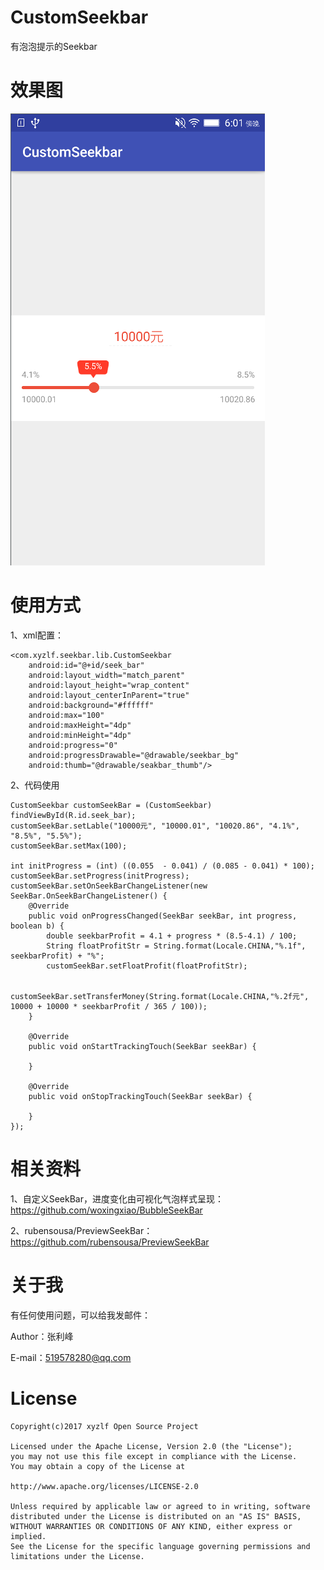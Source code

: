 # CustomSeekbar
有泡泡提示的Seekbar

# 效果图
<img src="seekbar.png"/>

# 使用方式
1、xml配置：

	<com.xyzlf.seekbar.lib.CustomSeekbar
        android:id="@+id/seek_bar"
        android:layout_width="match_parent"
        android:layout_height="wrap_content"
        android:layout_centerInParent="true"
        android:background="#ffffff"
        android:max="100"
        android:maxHeight="4dp"
        android:minHeight="4dp"
        android:progress="0"
        android:progressDrawable="@drawable/seekbar_bg"
        android:thumb="@drawable/seakbar_thumb"/>

2、代码使用

	CustomSeekbar customSeekBar = (CustomSeekbar) findViewById(R.id.seek_bar);
    customSeekBar.setLable("10000元", "10000.01", "10020.86", "4.1%", "8.5%", "5.5%");
    customSeekBar.setMax(100);

    int initProgress = (int) ((0.055  - 0.041) / (0.085 - 0.041) * 100);
    customSeekBar.setProgress(initProgress);
    customSeekBar.setOnSeekBarChangeListener(new SeekBar.OnSeekBarChangeListener() {
        @Override
        public void onProgressChanged(SeekBar seekBar, int progress, boolean b) {
            double seekbarProfit = 4.1 + progress * (8.5-4.1) / 100;
            String floatProfitStr = String.format(Locale.CHINA,"%.1f", seekbarProfit) + "%";
            customSeekBar.setFloatProfit(floatProfitStr);

            customSeekBar.setTransferMoney(String.format(Locale.CHINA,"%.2f元", 10000 + 10000 * seekbarProfit / 365 / 100));
        }

        @Override
        public void onStartTrackingTouch(SeekBar seekBar) {

        }

        @Override
        public void onStopTrackingTouch(SeekBar seekBar) {

        }
    });

# 相关资料

1、自定义SeekBar，进度变化由可视化气泡样式呈现：<https://github.com/woxingxiao/BubbleSeekBar>

2、rubensousa/PreviewSeekBar：<https://github.com/rubensousa/PreviewSeekBar>


# 关于我
有任何使用问题，可以给我发邮件：

Author：张利峰

E-mail：519578280@qq.com

# License

    Copyright(c)2017 xyzlf Open Source Project

    Licensed under the Apache License, Version 2.0 (the "License");
    you may not use this file except in compliance with the License.
    You may obtain a copy of the License at

    http://www.apache.org/licenses/LICENSE-2.0

    Unless required by applicable law or agreed to in writing, software
    distributed under the License is distributed on an "AS IS" BASIS,
    WITHOUT WARRANTIES OR CONDITIONS OF ANY KIND, either express or implied.
    See the License for the specific language governing permissions and
    limitations under the License.